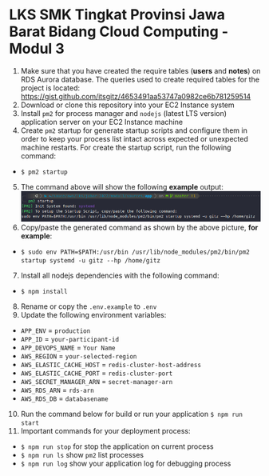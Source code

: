 # LKS SMK Tingkat Provinsi Jawa Barat Bidang Cloud Computing - Modul 3
1. Make sure that you have created the require tables (**users** and **notes**) on RDS Aurora database. The queries used to create required tables for the project is located: https://gist.github.com/itsgitz/4653491aa53747a0982ce6b781259514
2. Download or clone this repository into your EC2 Instance system
3. Install `pm2` for process manager and `nodejs` (latest LTS version) application server on your EC2 Instance machine
4. Create `pm2` startup for generate startup scripts and configure them in order to keep your process list intact across expected or unexpected machine restarts. For create the startup script, run the following command:
* `$ pm2 startup`
5. The command above will show the following **example** output:
![alt text](./example-startup.png "Example")
6. Copy/paste the generated command as shown by the above picture, **for example**:
* `$ sudo env PATH=$PATH:/usr/bin /usr/lib/node_modules/pm2/bin/pm2 startup systemd -u gitz --hp /home/gitz`
7. Install all nodejs dependencies with the following command:
* `$ npm install`
8. Rename or copy the `.env.example` to `.env`
9. Update the following environment variables:
* `APP_ENV` = `production`
* `APP_ID` = `your-participant-id`
* `APP_DEVOPS_NAME` = `Your Name`
* `AWS_REGION` = `your-selected-region`
* `AWS_ELASTIC_CACHE_HOST` = `redis-cluster-host-address`
* `AWS_ELASTIC_CACHE_PORT` = `redis-cluster-port`
* `AWS_SECRET_MANAGER_ARN` = `secret-manager-arn`
* `AWS_RDS_ARN` = `rds-arn`
* `AWS_RDS_DB` = `databasename`
10. Run the command below for build or run your application
	`$ npm run start`
11. Important commands for your deployment process:
* `$ npm run stop` for stop the application on current process
* `$ npm run ls` show `pm2` list processes
* `$ npm run log` show your application log for debugging process

